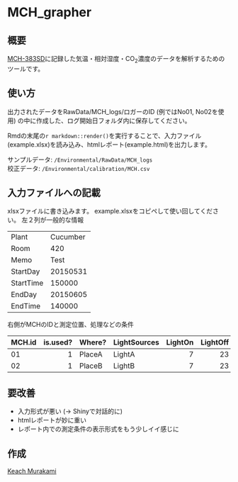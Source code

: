 **MCH_grapher**
====

## 概要
[MCH-383SD](http://www.ureruzo.com/gas/CO2mch.htm)に記録した気温・相対湿度・CO<sub>2</sub>濃度のデータを解析するためのツールです。

## 使い方
出力されたデータをRawData/MCH_logs/ロガーのID (例ではNo01, No02を使用) の中に作成した、ログ開始日フォルダ内に保存してください。
  
Rmdの末尾の`r markdown::render()`を実行することで、入力ファイル (example.xlsx)を読み込み、htmlレポート(example.html)を出力します。  


サンプルデータ: `/Environmental/RawData/MCH_logs`  
校正データ: `/Environmental/calibration/MCH.csv`


## 入力ファイルへの記載
xlsxファイルに書き込みます。
example.xlsxをコピペして使い回してください。
左２列が一般的な情報

|          |         |
|:---------|:--------|
|Plant     |Cucumber |
|Room      |420      |
|Memo      |Test     |
|StartDay  |20150531 |
|StartTime |150000   |
|EndDay    |20150605 |
|EndTime   |140000   |

右側がMCHのIDと測定位置、処理などの条件

|MCH.id | is.used?|Where? |LightSources | LightOn| LightOff|Remarks |
|:------|--------:|:------|:------------|-------:|--------:|:-------|
|01     |        1|PlaceA |LightA       |       7|       23|        |
|02     |        1|PlaceB |LightB       |       7|       23|        |


## 要改善
- 入力形式が悪い (→ Shinyで対話的に)
- htmlレポートが妙に重い
- レポート内での測定条件の表示形式をもう少しイイ感じに

## 作成
[Keach Murakami](https://github.com/KeachMurakami)
